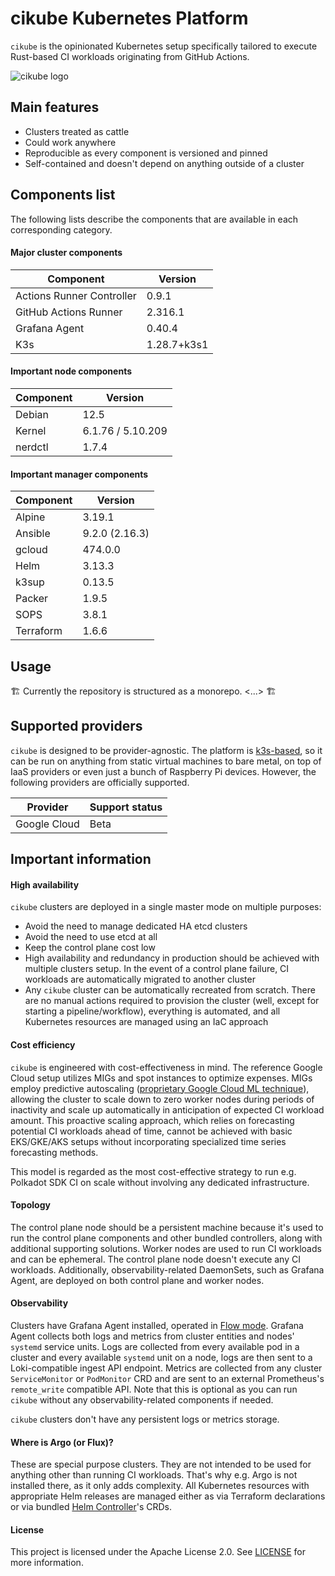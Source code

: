 # cikube Kubernetes Platform

`cikube` is the opinionated Kubernetes setup specifically tailored to execute Rust-based CI workloads originating from GitHub Actions.

![cikube logo](https://i.imgur.com/eWPaXxc.png)

## Main features

* Clusters treated as cattle
* Could work anywhere
* Reproducible as every component is versioned and pinned
* Self-contained and doesn't depend on anything outside of a cluster

## Components list

The following lists describe the components that are available in each corresponding category.

#### Major cluster components

| Component | Version |
|---|---|
| Actions Runner Controller | 0.9.1 |
| GitHub Actions Runner | 2.316.1 |
| Grafana Agent | 0.40.4 |
| K3s | 1.28.7+k3s1 |

#### Important node components

| Component | Version |
|---|---|
| Debian | 12.5 |
| Kernel | 6.1.76 / 5.10.209 |
| nerdctl | 1.7.4 |

#### Important manager components

| Component | Version |
|---|---|
| Alpine | 3.19.1 |
| Ansible | 9.2.0 (2.16.3) |
| gcloud | 474.0.0 |
| Helm | 3.13.3 |
| k3sup | 0.13.5 |
| Packer | 1.9.5 |
| SOPS | 3.8.1 |
| Terraform | 1.6.6 |

## Usage

🏗️
Currently the repository is structured as a monorepo. <...>
🏗️

## Supported providers

`cikube` is designed to be provider-agnostic. The platform is [k3s-based](https://k3s.io), so it can be run on anything from static virtual machines to bare metal, on top of IaaS providers or even just a bunch of Raspberry Pi devices. However, the following providers are officially supported.

| Provider | Support status |
|---|---|
| Google Cloud | Beta |

## Important information

#### High availability

`cikube` clusters are deployed in a single master mode on multiple purposes:
* Avoid the need to manage dedicated HA etcd clusters
* Avoid the need to use etcd at all
* Keep the control plane cost low
* High availability and redundancy in production should be achieved with multiple clusters setup. In the event of a control plane failure, CI workloads are automatically migrated to another cluster
* Any `cikube` cluster can be automatically recreated from scratch. There are no manual actions required to provision the cluster (well, except for starting a pipeline/workflow), everything is automated, and all Kubernetes resources are managed using an IaC approach

#### Cost efficiency

`cikube` is engineered with cost-effectiveness in mind. The reference Google Cloud setup utilizes MIGs and spot instances to optimize expenses. MIGs employ predictive autoscaling ([proprietary Google Cloud ML technique](https://cloud.google.com/compute/docs/autoscaler/predictive-autoscaling)), allowing the cluster to scale down to zero worker nodes during periods of inactivity and scale up automatically in anticipation of expected CI workload amount. This proactive scaling approach, which relies on forecasting potential CI workloads ahead of time, cannot be achieved with basic EKS/GKE/AKS setups without incorporating specialized time series forecasting methods.

This model is regarded as the most cost-effective strategy to run e.g. Polkadot SDK CI on scale without involving any dedicated infrastructure.

#### Topology

The control plane node should be a persistent machine because it's used to run the control plane components and other bundled controllers, along with additional supporting solutions. Worker nodes are used to run CI workloads and can be ephemeral. The control plane node doesn't execute any CI workloads. Additionally, observability-related DaemonSets, such as Grafana Agent, are deployed on both control plane and worker nodes.

#### Observability

Clusters have Grafana Agent installed, operated in [Flow mode](https://grafana.com/docs/agent/latest/flow/). Grafana Agent collects both logs and metrics from cluster entities and nodes' `systemd` service units. Logs are collected from every available pod in a cluster and every available `systemd` unit on a node, logs are then sent to a Loki-compatible ingest API endpoint. Metrics are collected from any cluster `ServiceMonitor` or `PodMonitor` CRD and are sent to an external Prometheus's `remote_write` compatible API. Note that this is optional as you can run `cikube` without any observability-related components if needed.

`cikube` clusters don't have any persistent logs or metrics storage.

#### Where is Argo (or Flux)?

These are special purpose clusters. They are not intended to be used for anything other than running CI workloads. That's why e.g. Argo is not installed there, as it only adds complexity. All Kubernetes resources with appropriate Helm releases are managed either as via Terraform declarations or via bundled [Helm Controller](https://github.com/k3s-io/helm-controller)'s CRDs.

#### License

This project is licensed under the Apache License 2.0. See [LICENSE](LICENSE) for more information.
